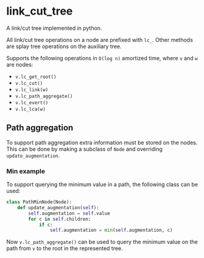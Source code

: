 # link_cut_tree

A link/cut tree implemented in python.

All link/cut tree operations on a node are prefixed with `lc_`.
Other methods are splay tree operations on the auxiliary tree.

Supports the following operations in `O(log n)` amortized time, where `v` and `w` are nodes:

- `v.lc_get_root()`
- `v.lc_cut()`
- `v.lc_link(w)`
- `v.lc_path_aggregate()`
- `v.lc_evert()`
- `v.lc_lca(w)`

## Path aggregation

To support path aggregation extra information must be stored on the nodes.
This can be done by making a subclass of `Node` and overriding `update_augmentation`.

### Min example

To support querying the minimum value in a path, the following class can be used:

```python
class PathMinNode(Node):
    def update_augmentation(self):
        self.augmentation = self.value
        for c in self.children:
            if c:
                self.augmentation = min(self.augmentation, c)
```

Now `v.lc_path_aggregate()` can be used to query the minimum value on the path from `v` to the root in the represented tree.
